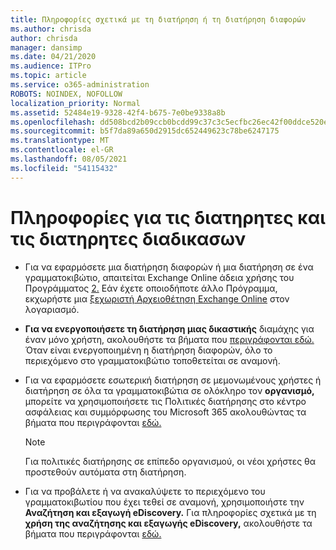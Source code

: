 ```yaml
---
title: Πληροφορίες σχετικά με τη διατήρηση ή τη διατήρηση διαφορών
ms.author: chrisda
author: chrisda
manager: dansimp
ms.date: 04/21/2020
ms.audience: ITPro
ms.topic: article
ms.service: o365-administration
ROBOTS: NOINDEX, NOFOLLOW
localization_priority: Normal
ms.assetid: 52484e19-9328-42f4-b675-7e0be9338a8b
ms.openlocfilehash: dd508bcd2b09ccb0bcdd99c37c3c5ecfbc26ec42f00ddce520ef8e73e3aef436
ms.sourcegitcommit: b5f7da89a650d2915dc652449623c78be6247175
ms.translationtype: MT
ms.contentlocale: el-GR
ms.lasthandoff: 08/05/2021
ms.locfileid: "54115432"
---
```

# <a name="about-litigation-holds-and-in-place-holds"></a>Πληροφορίες για τις διατηρητες και τις διατηρητες διαδικασων

- Για να εφαρμόσετε μια διατήρηση διαφορών ή μια διατήρηση σε ένα γραμματοκιβώτιο, απαιτείται Exchange Online άδεια χρήσης του Προγράμματος [2.](https://docs.microsoft.com/office365/servicedescriptions/office-365-platform-service-description/office-365-plan-options) Εάν έχετε οποιοδήποτε άλλο Πρόγραμμα, εκχωρήστε μια [ξεχωριστή Αρχειοθέτηση Exchange Online](https://docs.microsoft.com/office365/servicedescriptions/exchange-online-archiving-service-description/exchange-online-archiving-service-description) στον λογαριασμό. 
    
- **Για να ενεργοποιήσετε τη διατήρηση μιας δικαστικής** διαμάχης για έναν μόνο χρήστη, ακολουθήστε τα βήματα που [περιγράφονται εδώ.](https://docs.microsoft.com/microsoft-365/compliance/create-a-litigation-hold?view=o365-worldwide#place-a-mailbox-on-litigation-hold) Όταν είναι ενεργοποιημένη η διατήρηση διαφορών, όλο το περιεχόμενο στο γραμματοκιβώτιο τοποθετείται σε αναμονή.
    
- Για να  εφαρμόσετε εσωτερική διατήρηση σε μεμονωμένους χρήστες ή διατήρηση σε όλα τα γραμματοκιβώτια σε ολόκληρο τον **οργανισμό,** μπορείτε να χρησιμοποιήσετε τις Πολιτικές διατήρησης στο κέντρο ασφάλειας και συμμόρφωσης του Microsoft 365 ακολουθώντας τα βήματα που περιγράφονται [εδώ.](https://docs.microsoft.com/microsoft-365/compliance/retention-policies)
    
    > [!NOTE]
    > Για πολιτικές διατήρησης σε επίπεδο οργανισμού, οι νέοι χρήστες θα προστεθούν αυτόματα στη διατήρηση. 
  
- Για να προβάλετε ή να ανακαλύψετε το περιεχόμενο του γραμματοκιβωτίου που έχει τεθεί σε αναμονή, χρησιμοποιήστε την **Αναζήτηση και εξαγωγή eDiscovery.** Για πληροφορίες σχετικά με τη **χρήση της αναζήτησης και εξαγωγής eDiscovery,** ακολουθήστε τα βήματα που περιγράφονται [εδώ.](https://docs.microsoft.com/microsoft-365/compliance/export-search-results)
    

